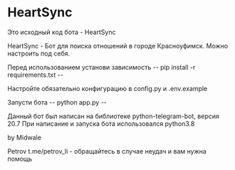 # HeartSync
Это исходный код бота - HeartSync

HeartSync - Бот для поиска отношений в городе Красноуфимск.
Можно настроить под себя.

Перед использованием установи зависимость
-- pip install -r requirements.txt --

Настройте обязательно конфигурацию в config.py и .env.example

Запусти бота
-- python app.py --


Данный бот был написан на библиотеке python-telegram-bot, версия 20.7
При написание и запуска бота использовался python3.8

by Midwale

Petrov t.me/petrov_li - обращайтесь в случае неудач и вам нужна помощь
